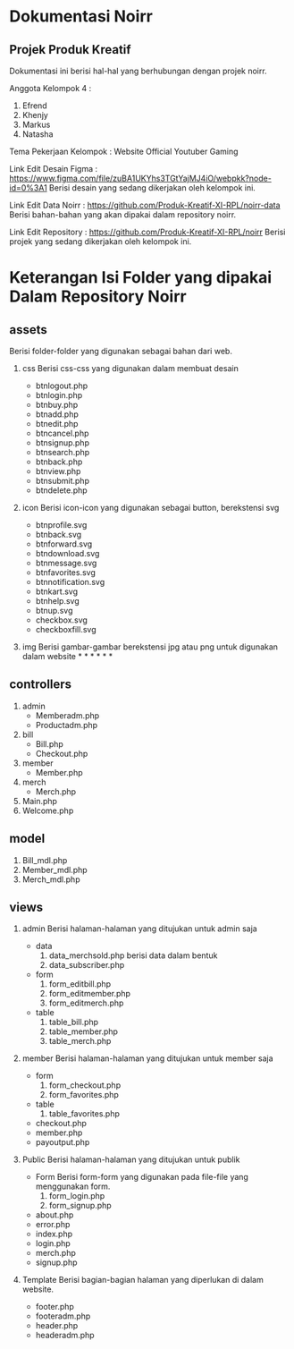# Dokumentasi Noirr
## Projek Produk Kreatif

Dokumentasi ini berisi hal-hal yang berhubungan dengan projek noirr.

 Anggota Kelompok 4 :
 1. Efrend
 2. Khenjy
 3. Markus
 4. Natasha

 Tema Pekerjaan Kelompok : Website Official Youtuber Gaming

Link Edit Desain Figma : https://www.figma.com/file/zuBA1UKYhs3TGtYajMJ4iO/webpkk?node-id=0%3A1
Berisi desain yang sedang dikerjakan oleh kelompok ini.

Link Edit Data Noirr   : https://github.com/Produk-Kreatif-XI-RPL/noirr-data
Berisi bahan-bahan yang akan dipakai dalam repository noirr.

Link Edit Repository   : https://github.com/Produk-Kreatif-XI-RPL/noirr
Berisi projek yang sedang dikerjakan oleh kelompok ini.

Keterangan Isi Folder yang dipakai Dalam Repository Noirr
==========================================================
assets
--------
Berisi folder-folder yang digunakan sebagai bahan dari web.

1. css
Berisi css-css yang digunakan dalam membuat desain 
	* btnlogout.php
	* btnlogin.php
	* btnbuy.php
	* btnadd.php
	* btnedit.php
	* btncancel.php
	* btnsignup.php
	* btnsearch.php
	* btnback.php
	* btnview.php
	* btnsubmit.php
	* btndelete.php

2. icon
Berisi icon-icon yang digunakan sebagai button, berekstensi svg
	* btnprofile.svg
	* btnback.svg
	* btnforward.svg
	* btndownload.svg
	* btnmessage.svg
	* btnfavorites.svg
	* btnnotification.svg
	* btnkart.svg
	* btnhelp.svg
	* btnup.svg
	* checkbox.svg
	* checkboxfill.svg

3. img
Berisi gambar-gambar berekstensi jpg atau png untuk digunakan dalam website
	*
	*
	*
	*
	*
	*

controllers
-------------
1. admin
	* Memberadm.php
	* Productadm.php
2. bill
	* Bill.php
	* Checkout.php
3. member
	* Member.php
4. merch
	* Merch.php
5. Main.php
6. Welcome.php

model
---------
1. Bill_mdl.php
2. Member_mdl.php
3. Merch_mdl.php

views
---------
1. admin
Berisi halaman-halaman yang ditujukan untuk admin saja
	* data
		1. data_merchsold.php
		berisi data dalam bentuk 
		2. data_subscriber.php
	* form
		1. form_editbill.php
		2. form_editmember.php
		3. form_editmerch.php
	* table
		1. table_bill.php
		2. table_member.php
		3. table_merch.php
2. member
Berisi halaman-halaman yang ditujukan untuk member saja
	* form
		1. form_checkout.php
		2. form_favorites.php
	* table
		1. table_favorites.php
	* checkout.php
	* member.php
	* payoutput.php

3.  Public
Berisi halaman-halaman yang ditujukan untuk publik
	* Form
	Berisi form-form yang digunakan pada file-file yang menggunakan form.
		1. form_login.php
		2. form_signup.php
	* about.php
	* error.php
	* index.php
	* login.php
	* merch.php
	* signup.php

4. Template
Berisi bagian-bagian halaman yang diperlukan di dalam website.
	* footer.php
	* footeradm.php
	* header.php
	* headeradm.php